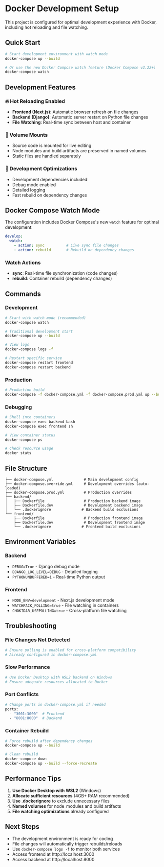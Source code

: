 # Docker Development Setup

This project is configured for optimal development experience with Docker, including hot reloading and file watching.

## Quick Start

```bash
# Start development environment with watch mode
docker-compose up --build

# Or use the new Docker Compose watch feature (Docker Compose v2.22+)
docker-compose watch
```

## Development Features

### 🔥 Hot Reloading Enabled

- **Frontend (Next.js)**: Automatic browser refresh on file changes
- **Backend (Django)**: Automatic server restart on Python file changes
- **File Watching**: Real-time sync between host and container

### 📁 Volume Mounts

- Source code is mounted for live editing
- Node modules and build artifacts are preserved in named volumes
- Static files are handled separately

### 🚀 Development Optimizations

- Development dependencies included
- Debug mode enabled
- Detailed logging
- Fast rebuild on dependency changes

## Docker Compose Watch Mode

The configuration includes Docker Compose's new `watch` feature for optimal development:

```yaml
develop:
  watch:
    - action: sync          # Live sync file changes
    - action: rebuild       # Rebuild on dependency changes
```

### Watch Actions

- **sync**: Real-time file synchronization (code changes)
- **rebuild**: Container rebuild (dependency changes)

## Commands

### Development
```bash
# Start with watch mode (recommended)
docker-compose watch

# Traditional development start
docker-compose up --build

# View logs
docker-compose logs -f

# Restart specific service
docker-compose restart frontend
docker-compose restart backend
```

### Production
```bash
# Production build
docker-compose -f docker-compose.yml -f docker-compose.prod.yml up --build
```

### Debugging
```bash
# Shell into containers
docker-compose exec backend bash
docker-compose exec frontend sh

# View container status
docker-compose ps

# Check resource usage
docker stats
```

## File Structure

```
├── docker-compose.yml              # Main development config
├── docker-compose.override.yml     # Development overrides (auto-loaded)
├── docker-compose.prod.yml         # Production overrides
├── backend/
│   ├── Dockerfile                  # Production backend image
│   ├── Dockerfile.dev              # Development backend image
│   └── .dockerignore              # Backend build exclusions
└── frontend/
    ├── Dockerfile                  # Production frontend image
    ├── Dockerfile.dev              # Development frontend image
    └── .dockerignore              # Frontend build exclusions
```

## Environment Variables

### Backend
- `DEBUG=True` - Django debug mode
- `DJANGO_LOG_LEVEL=DEBUG` - Detailed logging
- `PYTHONUNBUFFERED=1` - Real-time Python output

### Frontend
- `NODE_ENV=development` - Next.js development mode
- `WATCHPACK_POLLING=true` - File watching in containers
- `CHOKIDAR_USEPOLLING=true` - Cross-platform file watching

## Troubleshooting

### File Changes Not Detected
```bash
# Ensure polling is enabled for cross-platform compatibility
# Already configured in docker-compose.yml
```

### Slow Performance
```bash
# Use Docker Desktop with WSL2 backend on Windows
# Ensure adequate resources allocated to Docker
```

### Port Conflicts
```bash
# Change ports in docker-compose.yml if needed
ports:
  - "3001:3000"  # Frontend
  - "8001:8000"  # Backend
```

### Container Rebuild
```bash
# Force rebuild after dependency changes
docker-compose up --build

# Clean rebuild
docker-compose down
docker-compose up --build --force-recreate
```

## Performance Tips

1. **Use Docker Desktop with WSL2** (Windows)
2. **Allocate sufficient resources** (4GB+ RAM recommended)
3. **Use .dockerignore** to exclude unnecessary files
4. **Named volumes** for node_modules and build artifacts
5. **File watching optimizations** already configured

## Next Steps

- The development environment is ready for coding
- File changes will automatically trigger rebuilds/reloads
- Use `docker-compose logs -f` to monitor both services
- Access frontend at http://localhost:3000
- Access backend at http://localhost:8000